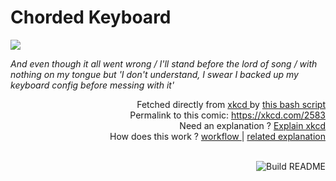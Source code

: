 # <b>Chorded Keyboard</b>

[![](https://imgs.xkcd.com/comics/chorded_keyboard.png)](https://xkcd.com/2583)

<i>And even though it all went wrong / I&#39;ll stand before the lord of song / with nothing on my tongue but &#39;I don&#39;t understand, I swear I backed up my keyboard config before messing with it&#39;</i>

<div align="right">
  Fetched directly from
  <a href="https://xkcd.com">
    xkcd
  </a>
  by
  <a href="https://github.com/Vanille-N/Vanille-N/blob/master/fetch">
    this bash script
  </a>
</div>
<div align="right">
  Permalink to this comic:
  <a href="https://xkcd.com/2583">
    https://xkcd.com/2583
  </a>
</div>
<div align="right">
  Need an explanation ?
  <a href="https://www.explainxkcd.com/wiki/index.php/2583">
    Explain xkcd
  </a>
</div>
<div align="right">
  How does this work ?
  <a href="https://github.com/Vanille-N/Vanille-N/blob/master/.github/workflows/build.yml">
    workflow
  </a>
  |
  <a href="https://simonwillison.net/2020/Jul/10/self-updating-profile-readme/">
    related explanation
  </a>
</div><br>

<a href="https://github.com/Vanille-N/Vanille-N/actions"><img src="https://github.com/Vanille-N/Vanille-N/workflows/Build%20README/badge.svg" align="right" alt="Build README"></a>
